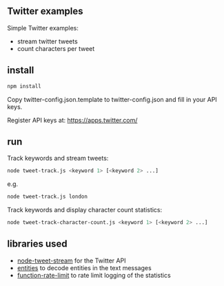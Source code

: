 Twitter examples
--------------

Simple Twitter examples:

* stream twitter tweets
* count characters per tweet

install
---------

```bash
npm install
```

Copy twitter-config.json.template to twitter-config.json and fill in your API keys.

Register API keys at: https://apps.twitter.com/

run
----

Track keywords and stream tweets:
```bash
node tweet-track.js <keyword 1> [<keyword 2> ...]
```

e.g.
```bash
node tweet-track.js london
```

Track keywords and display character count statistics:
```bash
node tweet-track-character-count.js <keyword 1> [<keyword 2> ...]
```

libraries used
--------------
* [node-tweet-stream](https://www.npmjs.org/package/node-tweet-stream) for the Twitter API
* [entities](https://www.npmjs.org/package/entities) to decode entities in the text messages
* [function-rate-limit](https://www.npmjs.org/package/function-rate-limit) to rate limit logging of the statistics
